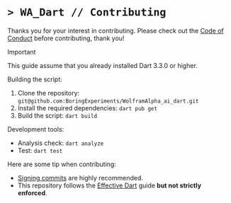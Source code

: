# `> WA_Dart // Contributing`
Thanks you for your interest in contributing. Please check out the [Code of Conduct](CODE_OF_CONDUCT.md) before contributing, thank you!

> [!IMPORTANT]  
> This guide assume that you already installed Dart 3.3.0 or higher.

Building the script:
1. Clone the repository: `git@github.com:BoringExperiments/WolframAlpha_ai_dart.git`
2. Install the required dependencies: `dart pub get`
3. Build the script: `dart build`

Development tools:
- Analysis check: `dart analyze`
- Test: `dart test`

Here are some tip when contributing:
- [Signing commits](https://docs.github.com/en/authentication/managing-commit-signature-verification/signing-commits) are highly recommended.
- This repository follows the [Effective Dart](https://dart.dev/effective-dart) guide **but not strictly enforced**.

